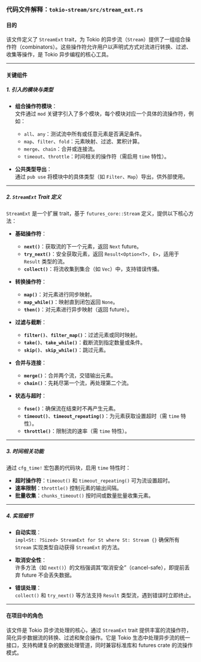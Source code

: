 ### 代码文件解释：`tokio-stream/src/stream_ext.rs`

#### 目的
该文件定义了 `StreamExt` trait，为 Tokio 的异步流（`Stream`）提供了一组组合操作符（combinators）。这些操作符允许用户以声明式方式对流进行转换、过滤、收集等操作，是 Tokio 异步编程的核心工具。

---

#### 关键组件

##### 1. **引入的模块与类型**
- **组合操作符模块**：  
  文件通过 `mod` 关键字引入了多个模块，每个模块对应一个具体的流操作符，例如：
  - `all`、`any`：测试流中所有或任意元素是否满足条件。
  - `map`、`filter`、`fold`：元素映射、过滤、累积计算。
  - `merge`、`chain`：合并或连接流。
  - `timeout`、`throttle`：时间相关的操作符（需启用 `time` 特性）。

- **公共类型导出**：  
  通过 `pub use` 将模块中的具体类型（如 `Filter`、`Map`）导出，供外部使用。

---

##### 2. **`StreamExt` Trait 定义**
`StreamExt` 是一个扩展 trait，基于 `futures_core::Stream` 定义，提供以下核心方法：

- **基础操作符**：
  - **`next()`**：获取流的下一个元素，返回 `Next` future。
  - **`try_next()`**：安全获取元素，返回 `Result<Option<T>, E>`，适用于 `Result` 类型的流。
  - **`collect()`**：将流收集到集合（如 `Vec`）中，支持错误传播。

- **转换操作符**：
  - **`map()`**：对元素进行同步映射。
  - **`map_while()`**：映射直到闭包返回 `None`。
  - **`then()`**：对元素进行异步映射（返回 future）。

- **过滤与截断**：
  - **`filter()`**、**`filter_map()`**：过滤元素或同时映射。
  - **`take()`**、**`take_while()`**：截断流到指定数量或条件。
  - **`skip()`**、**`skip_while()`**：跳过元素。

- **合并与连接**：
  - **`merge()`**：合并两个流，交错输出元素。
  - **`chain()`**：先耗尽第一个流，再处理第二个流。

- **状态与超时**：
  - **`fuse()`**：确保流在结束时不再产生元素。
  - **`timeout()`**、**`timeout_repeating()`**：为元素获取设置超时（需 `time` 特性）。
  - **`throttle()`**：限制流的速率（需 `time` 特性）。

---

##### 3. **时间相关功能**
通过 `cfg_time!` 宏包裹的代码块，启用 `time` 特性时：
- **超时操作符**：`timeout()` 和 `timeout_repeating()` 可为流设置超时。
- **速率限制**：`throttle()` 控制元素的输出间隔。
- **批量收集**：`chunks_timeout()` 按时间或数量批量收集元素。

---

##### 4. **实现细节**
- **自动实现**：  
  `impl<St: ?Sized> StreamExt for St where St: Stream {}` 确保所有 `Stream` 实现类型自动获得 `StreamExt` 的方法。

- **取消安全性**：  
  许多方法（如 `next()`）的文档强调其“取消安全”（cancel-safe），即提前丢弃 future 不会丢失数据。

- **错误处理**：  
  `collect()` 和 `try_next()` 等方法支持 `Result` 类型流，遇到错误时立即终止。

---

#### 在项目中的角色
该文件是 Tokio 异步流处理的核心，通过 `StreamExt` trait 提供丰富的流操作符，简化异步数据流的转换、过滤和聚合操作。它是 Tokio 生态中处理异步流的统一接口，支持构建复杂的数据处理管道，同时兼容标准库和 futures crate 的流操作模式。
